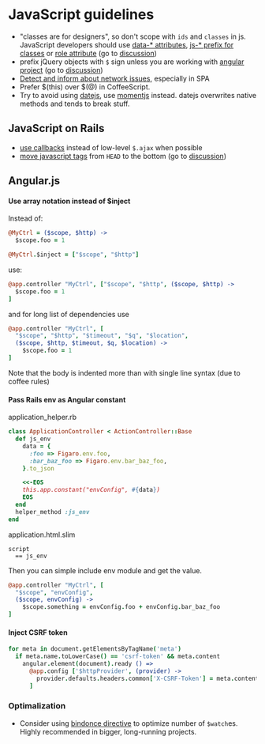 # JavaScript guidelines

* "classes are for designers", so don't scope with `ids` and `classes` in js. JavaScript developers should use [data-* attributes](http://roytomeij.com/2012/dont-use-class-names-to-find-HTML-elements-with-JS.html), [js-* prefix for classes](http://coderwall.com/p/qktuzw) or [role attribute](https://github.com/kossnocorp/role) (go to [discussion](https://github.com/monterail/rules/pull/4))
* prefix jQuery objects with `$` sign unless you are working with [angular project](http://angularjs.org/) (go to [discussion](https://github.com/monterail/rules/pull/10))
* [Detect and inform about network issues](http://html5demos.com/offline-events#view-source), especially in SPA
* Prefer $(this) over $(@) in CoffeeScript.
* Try to avoid using [datejs](http://www.datejs.com/), use [momentjs](http://momentjs.com/) instead. datejs overwrites native methods and tends to break stuff.

## JavaScript on Rails

* [use callbacks](https://gist.github.com/3019231) instead of low-level `$.ajax` when possible
* [move javascript tags](https://github.com/rails/rails/pull/7888) from `HEAD` to the bottom (go to [discussion](https://github.com/monterail/rules/pull/2))


## Angular.js

#### Use array notation instead of $inject

Instead of:

```coffee
@MyCtrl = ($scope, $http) ->
  $scope.foo = 1

@MyCtrl.$inject = ["$scope", "$http"]
```

use:

```coffee
@app.controller "MyCtrl", ["$scope", "$http", ($scope, $http) ->
  $scope.foo = 1
]
```

and for long list of dependencies use

```coffee
@app.controller "MyCtrl", [
  "$scope", "$http", "$timeout", "$q", "$location",
  ($scope, $http, $timeout, $q, $location) ->
    $scope.foo = 1
]
```

Note that the body is indented more than with single line syntax (due to coffee rules)

#### Pass Rails env as Angular constant

application_helper.rb
```ruby
class ApplicationController < ActionController::Base
  def js_env
    data = {
      :foo => Figaro.env.foo,
      :bar_baz_foo => Figaro.env.bar_baz_foo,
    }.to_json

    <<-EOS
    this.app.constant("envConfig", #{data})
    EOS
  end
  helper_method :js_env
end
```

application.html.slim
```slim
script
  == js_env
```

Then you can simple include env module and get the value.

```coffee
@app.controller "MyCtrl", [
  "$scope", "envConfig",
  ($scope, envConfig) ->
    $scope.something = envConfig.foo + envConfig.bar_baz_foo
]
```

#### Inject CSRF token

```coffee
for meta in document.getElementsByTagName('meta')
  if meta.name.toLowerCase() == 'csrf-token' && meta.content
    angular.element(document).ready () =>
      @app.config ['$httpProvider', (provider) ->
        provider.defaults.headers.common['X-CSRF-Token'] = meta.content
      ]
```

### Optimalization

* Consider using [bindonce directive](https://github.com/Pasvaz/bindonce) to optimize number of `$watch`es. Highly recommended in bigger, long-running projects.

